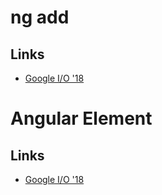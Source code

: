 # ng add

## Links

- [Google I/O '18](https://youtu.be/jnp_ny4SOQE?list=PLNYkxOF6rcIC4NQeXpdAy0RbOACI66Hvf&t=1266)

# Angular Element

## Links

- [Google I/O '18](https://youtu.be/jnp_ny4SOQE?list=PLNYkxOF6rcIC4NQeXpdAy0RbOACI66Hvf&t=1266)